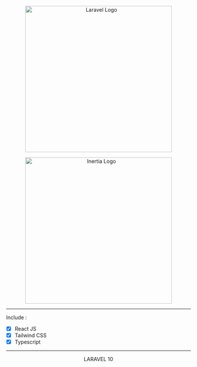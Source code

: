 <p align="center"><a href="https://laravel.com" target="_blank"><img src="https://raw.githubusercontent.com/laravel/art/master/logo-lockup/5%20SVG/2%20CMYK/1%20Full%20Color/laravel-logolockup-cmyk-red.svg" width="400" alt="Laravel Logo"></a></p>

<p align="center">
<img src="https://thebitecode.com/wp-content/uploads/2021/03/inertia.png" width="400" alt="Inertia Logo">
</p>
<hr>

Include :
- [X] React JS
- [X] Tailwind CSS
- [X] Typescript

<hr>
<p align="center">
LARAVEL 10
</p>

